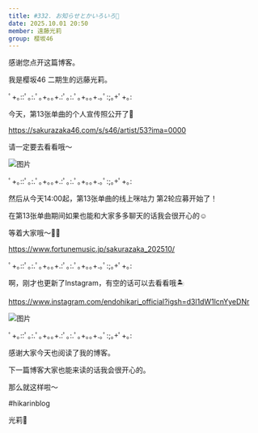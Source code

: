 ```yaml
---
title: #332. お知らせとかいろいろ📢
date: 2025.10.01 20:50
member: 遠藤光莉
group: 樱坂46
---
```


感谢您点开这篇博客。

我是樱坂46 二期生的远藤光莉。

ﾟ+｡::ﾟ｡:.ﾟ｡+｡｡+.:ﾟ｡:.ﾟ｡+｡｡+.｡ﾟ:;｡+ﾟ+｡:


今天，第13张单曲的个人宣传照公开了🖤

https://sakurazaka46.com/s/s46/artist/53?ima=0000

请一定要去看看哦〜

![图片](https://sakurazaka46.com/files/14/diary/s46/blog/moblog/202510/mob0XRhdW.jpg)

ﾟ+｡::ﾟ｡:.ﾟ｡+｡｡+.:ﾟ｡:.ﾟ｡+｡｡+.｡ﾟ:;｡+ﾟ+｡:


然后从今天14:00起，第13张单曲的线上咪咕力
第2轮应募开始了！


在第13张单曲期间如果也能和大家多多聊天的话我会很开心的☺️

等着大家哦〜💬✨

https://www.fortunemusic.jp/sakurazaka_202510/

ﾟ+｡::ﾟ｡:.ﾟ｡+｡｡+.:ﾟ｡:.ﾟ｡+｡｡+.｡ﾟ:;｡+ﾟ+｡:

啊，刚才也更新了Instagram，有空的话可以去看看哦🏝️

https://www.instagram.com/endohikari_official?igsh=d3l1dW1lcnYyeDNr

![图片](https://sakurazaka46.com/files/14/diary/s46/blog/moblog/202510/mobRl0Zsr.jpg)

ﾟ+｡::ﾟ｡:.ﾟ｡+｡｡+.:ﾟ｡:.ﾟ｡+｡｡+.｡ﾟ:;｡+ﾟ+｡:

感谢大家今天也阅读了我的博客。

下一篇博客大家也能来读的话我会很开心的。

那么就这样啦〜

#hikarinblog


光莉🦋